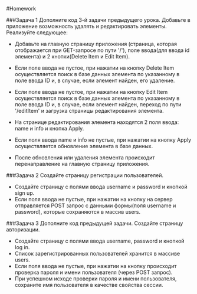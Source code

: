#Homework

###Задача 1 
Дополните код 3-й задачи предыдущего урока. Добавьте в приложение возможность удалять и редактировать элементы. Реализуйте следующее: 
* Добавьте на главную страницу приложения (страница, которая отображается при GET-запросе по пути '/'), поле ввода(для ввода id элемента) и 2 кнопки(Delete Item и Edit Item). 

* Если поле ввода не пустое, при нажатии на кнопку Delete Item осуществляется поиск в базе данных элемента по указанному в поле ввода ID и, в случае, если элемент найден, его удаление. 

* Если поле ввода не пустое, при нажатии на кнопку Edit Item осуществляется поиск в базе данных элемента по указанному в поле ввода ID и, в случае, если элемент найден, переход по пути '/editItem' и загрузка страницы редактирования элемента. 
* На странице редактирования элемента находятся 2 поля ввода: name и info и кнопка Apply. 
* Если поля ввода name и info не пустые, при нажатии на кнопку Apply осуществляется обновление элемента в базе данных. 

* После обновления или удаления элемента происходит перенаправление на главную страницу приложения.  

###Задача 2 
Создайте страницу регистрации пользователей. 

* Создайте страницу с полями ввода username и password и кнопкой sign up. 
* Если поля ввода не пустые, при нажатии на кнопку на сервер отправляется POST запрос с данными формы(поля username и password), которые сохраняются в массив users. 


###Задача 3 
Дополните код предыдущей задачи. 
Создайте страницу авторизации.  

* Создайте страницу с полями ввода username, password и кнопкой log in. 
* Список зарегистрированных пользователей хранится в массиве users.
* Если поля ввода не пустые, при нажатии на кнопку происходит проверка пароля и имени пользователя (через POST запрос). 
* При успешном исходе проверки пароля и имени пользователя, сохраните имя пользователя в качестве свойства сессии. 
